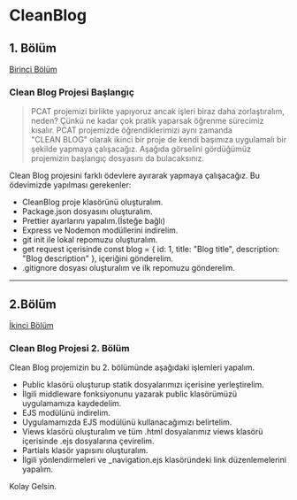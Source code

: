 # CleanBlog


 ## 1. Bölüm 

 [Birinci Bölüm](https://app.patika.dev/courses/nodejs/odev7)


 ### Clean Blog Projesi Başlangıç


> PCAT projemizi birlikte yapıyoruz ancak işleri biraz daha zorlaştıralım, neden? Çünkü ne kadar çok pratik yaparsak öğrenme sürecimiz kısalır. PCAT projemizde öğrendiklerimizi aynı zamanda <br>
> "CLEAN BLOG" olarak ikinci bir proje de kendi başımıza uygulamalı bir şekilde yapmaya çalışacağız. Aşağıda görselini gördüğümüz projemizin başlangıç dosyasını da bulacaksınız.


Clean Blog projesini farklı ödevlere ayırarak yapmaya çalışacağız. Bu ödevimizde yapılması gerekenler:



+ CleanBlog proje klasörünü oluşturalım.
+ Package.json dosyasını oluşturalım.
+ Prettier ayarlarını yapalım.(İsteğe bağlı)
+ Express ve Nodemon modüllerini indirelim.
+ git init ile lokal repomuzu oluşturalım.
+ get request içerisinde const blog = { id: 1, title: "Blog title", description: "Blog description" }, içeriğini gönderelim.
+ .gitignore dosyası oluşturalım ve ilk repomuzu gönderelim.


******************************************************************************************

## 2.Bölüm 

 [İkinci Bölüm](https://app.patika.dev/courses/nodejs/odev8)

### Clean Blog Projesi 2. Bölüm


Clean Blog projemizin bu 2. bölümünde aşağıdaki işlemleri yapalım.



+ Public klasörü oluşturup statik dosyalarımızı içerisine yerleştirelim.
+ İlgili middleware fonksiyonunu yazarak public klasörümüzü uygulamamıza kaydedelim.
+ EJS modülünü indirelim.
+ Uygulamamızda EJS modülünü kullanacağımızı belirtelim.
+ Views klasörü oluşturalım ve tüm .html dosyalarımız views klasörü içerisinde .ejs dosyalarına çevirelim.
+ Partials klasör yapısını oluşturalım.
+ İlgili yönlendirmeleri ve _navigation.ejs klasöründeki link düzenlemelerini yapalım.


Kolay Gelsin.
